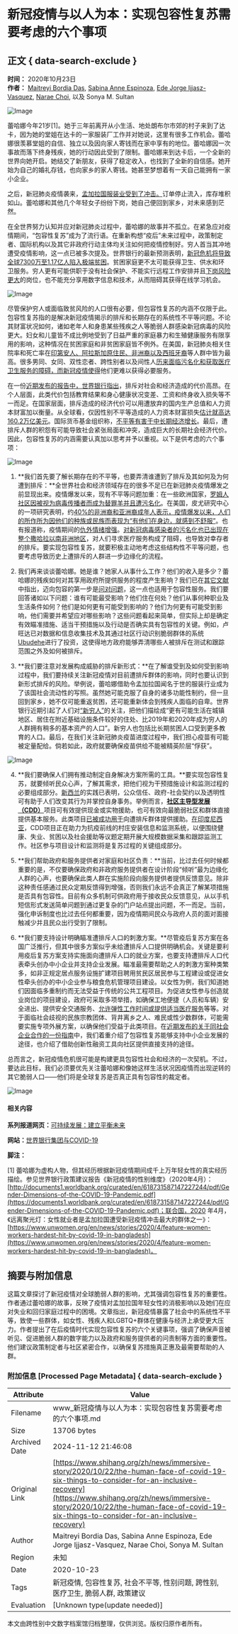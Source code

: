 # 新冠疫情与以人为本：实现包容性复苏需要考虑的六个事项

## 正文 { data-search-exclude }


**时间：** 2020年10月23日  
**作者：** [Maitreyi Bordia Das](https://blogs.worldbank.org/team/maitreyi-bordia-das), [Sabina Anne Espinoza](https://blogs.worldbank.org/team/sabina-anne-espinoza), [Ede Jorge Ijjasz-Vasquez](https://blogs.worldbank.org/team/ede-ijjasz-vasquez), [Narae Choi](https://blogs.worldbank.org/team/narae-choi), 以及 Sonya M. Sultan  

![Image](https://www.worldbank.org/en/who-we-are/news/campaigns/2020/the-sustainable-development-series-building-a-balanced-future)

蕾哈娜今年21岁\[1\]。她于三年前离开从小生活、地处朗布尔市郊的村子来到了达卡，因为她的堂姐在达卡的一家服装厂工作并对她说，这里有很多工作机会。蕾哈娜很羡慕堂姐的自信、独立以及因向家人寄钱而在家中享有的地位。蕾哈娜因一次事故而落下终身残疾，她的行动因此受到了限制。蕾哈娜来到达卡后，一个全新的世界向她开启。她结交了新朋友，获得了稳定收入，也找到了全新的自信感。她开始为自己的婚礼存钱，也向家乡的家人寄钱。她甚至梦想着有一天自己能拥有一家小企业。

之后，新冠肺炎疫情袭来，[孟加拉国服装业受到了冲击。](https://www.ncbi.nlm.nih.gov/pmc/articles/PMC7454782/)订单停止流入，库存堆积如山。蕾哈娜和其他几个年轻女子纷纷下岗，她自己便回到家乡，对未来感到茫然。

在全世界努力认知并应对新冠肺炎过程中，蕾哈娜的故事并不孤立。在紧急应对疫情期间，“包容性复苏”成为了流行语。在重新构想“疫后”未来过程中，政策制定者、国际机构以及其它非政府行动主体均关注如何把疫情控制好。穷人首当其冲地遭受疫情影响，这一点已被多次提及。世界银行的最新预测表明，[新冠危机将导致全球7300万至1.17亿人陷入极端贫困](https://www.worldbank.org/en/publication/global-economic-prospects#overview)。贫困家庭更不太可能获得卫生、供水和环卫服务。穷人更有可能供职于没有社会保护、不能实行远程工作安排并且[下岗风险更大](https://blogs.imf.org/2020/07/07/teleworking-is-not-working-for-the-poor-the-young-and-the-women/)的岗位，也不能充分享用数字信息和技术，从而阻碍其获得在线学习机会。

![Image](https://content.dam/photos/780x439/2020/jun-2/73520_SDS_Brief_Page_780x439.jpg)

尽管保护穷人或面临致贫风险的人口很有必要，但包容性复苏的内涵不仅限于此。包容性复苏指的是解决新冠疫情揭示的排斥和长期存在的系统性不平等问题。不论其财富状况如何，诸如老年人和身患某些残疾之人等脆弱人群感染新冠病毒的风险更大。妇女和儿童皆不成比例地受到了日益严重的家庭暴力和生殖健康服务有限享用的影响，这种情况在贫困家庭和非贫困家庭皆不例外。在美国，新冠肺炎相关住院率和死亡率在[印第安人、阿拉斯加原住民、非洲裔以及西班牙裔](https://www.cdc.gov/coronavirus/2019-ncov/need-extra-precautions/racial-ethnic-minorities.html)等人群中皆为最高。很多男同、女同、双性恋者、跨性别者以及间性人[历来面临污名化和获取医疗卫生服务的障碍，而新冠疫情使得](https://www.worldbank.org/en/news/feature/2020/05/15/estigma-cuarentena-covid-lgbti)他们更难以获得必要服务。

在一份[近期发布的报告中，世界银行指出](https://openknowledge.worldbank.org/handle/10986/32528)，排斥对社会和经济造成的代价高昂。在个人层面，此类代价包括教育结果和身心健康状况变差、工资和终身收入损失等不一而足。在国家层面，排斥造成的经济代价可以用遭放弃的国内生产总值和人力资本财富加以衡量。从全球看，仅因性别不平等造成的人力资本财富损失[估计就高达160.2万亿美元](https://openknowledge.worldbank.org/handle/10986/33396)。国际货币基金组织称，[不平等有害于中长期经济增长](https://www.imf.org/external/pubs/ft/sdn/2014/sdn1402.pdf)。最后，遭排斥人群的积怨有可能导致社会紧张局面和冲突，造成巨大的长期社会经济代价。因此，包容性复苏的内涵需要认真加以思考并予以重视。以下是供考虑的六个事项：

![Image](https://content.dam/infographics/780xany/2020/oct/InclusiveRecovery_1021203.jpg)

1.  **我们首先要了解长期存在的不平等，也要弄清谁遭到了排斥及其如何及为何遭到排斥：**全世界社会和经济领域存在的很多不足已在新冠肺炎疫情爆发之前显现出来。疫情爆发以来，现有不平等问题加重：在一些欧洲国家，[罗姆人社区因被视为病毒传播者而成为替罪羊并且遭污名化](https://www.theguardian.com/world/2020/may/11/europes-marginalised-roma-people-hit-hard-by-coronavirus)。在美国，皮尤研究中心的一项研究表明，约[40%的非洲裔和亚洲裔成年人表示，疫情爆发以来，人们的所作所为因他们的种族或民族而表现为“有他们在身边，就感到不舒服”](https://www.pewsocialtrends.org/2020/07/01/many-black-and-asian-americans-say-they-have-experienced-discrimination-amid-the-covid-19-outbreak/)。也有报道称，疫情期间的[仇外情绪增强](https://www.iza.org/publications/dp/13250/covid-19-crisis-fuels-hostility-against-foreigners)。[对新冠病毒感染者的污名化也已出现在整个撒哈拉以南非洲地区](https://reliefweb.int/report/mali/misinformation-leads-increasing-covid-19-stigma-sub-saharan-africa)，对人们寻求医疗服务构成了阻碍，也导致对幸存者的排斥。要实现包容性复苏，就要积极主动地考虑这些结构性不平等问题，也要考虑导致历史上遭排斥的人群进一步边缘化的流程。

2.  我们再来谈谈蕾哈娜。她是谁？她家人从事什么工作？他们的收入是多少？蕾哈娜的残疾如何对其享用政府所提供服务的程度产生影响？我们已在[其它文献](https://openknowledge.worldbank.org/handle/10986/16195)中指出，迈向包容的第一步是[问对问题](https://pubdocs.worldbank.org/en/478071540591164260/SiAT-Logo-web.pdf)，这一点也适用于包容性服务。我们要回答诸如以下问题：谁有可能最受影响？他们住在何处？他们从事何种职业及生活条件如何？他们是如何更有可能受到影响的？他们为何更有可能受到影响，他们需要并希望应对哪些影响？这些问题看起来简单，但实际上却是确定有效瞄准措施、适当干预措施以及行动是否确实具有包容性的关键。例如，卢旺达已对数据和信息收集技术及其通过社区行动识别脆弱群体的系统[Ubudehe](https://www.gov.uk/research-for-development-outputs/home-grown-and-grassroots-based-strategies-for-determining-inequality-towards-policy-action-rwanda-s-ubudehe-approach-in-perspective)进行了投资，这使得地方政府能够弄清哪些人被排斥在测试和跟踪范围之外及如何被排斥。

3.  **我们要注意对发展构成威胁的排斥新形式：**在了解谁受到及如何受到影响过程中，我们要持续关注新冠疫情对目前遭排斥群体的影响，同时也要认识到新形式排斥的风险。举例说，蕾哈娜借助令孟加拉国闻名于世的服装行业成为了该国社会流动性的写照。虽然她可能克服了自身的诸多功能性制约，但一旦回到家乡，她不仅可能重返贫困，还可能重新体会到残疾人面临的自卑。世界银行近期引起了人们对[“新穷人”](https://pubdocs.worldbank.org/en/767501596721696943/Profiles-of-the-new-poor-due-to-the-COVID-19-pandemic.pdf)的关注，把他们描绘成“更有可能生活在城镇地区、居住在附近基础设施条件较好的住处、比2019年和2020年成为穷人的人群拥有稍多的基本资产的人口”。新穷人也包括比长期贫困人口受到更多教育的人口。最后，在我们关注新冠肺炎疫苗进度过程中，我们担心疫苗有可能被定量配给。倘若如此，政府就要确保疫苗供给不能被精英阶层“俘获”。

   ![Image](https://content.dam/infographics/780xany/2020/oct/InclusiveRecovery_SocialMedia_03_102120.jpg)

4.  **我们要确保人们拥有推动制定自身解决方案所需的工具。**要实现包容性复苏，就要倾听民众心声，了解其需求，把他们视为干预措施设计和监测过程的必要组成部分。[新西兰](https://www.thelancet.com/journals/lancet/article/PIIS0140-6736\(20\)31097-7/fulltext)的实践已表明，公众信任、政府-社会契约以及透明性可有助于人们改变其行为并掌控自身事务。举例而言，[**社区主导型发展（CDD）**](https://worldbankgroup.sharepoint.com/sites/social/Documents/Social%20Responses%20to%20COVID-19/CDD%20and%20COVID%2019%20Response%20%20March%2031%202020.pdf)项目可有效提供现金或实物援助，也可有效向最脆弱社区和群体直接提供基本服务。此类项目[已被成功用于](https://www.worldbank.org/en/news/feature/2020/05/19/community-responses-to-covid-19-from-the-horn-of-africa-to-the-solomon-islands)向遭排斥群体提供援助。[在印度尼西亚](https://www.worldbank.org/en/news/feature/2020/06/01/community-led-responses-to-covid-19-the-resilience-of-indonesia)，CDD项目正在助力为抗疫前线的村庄安装信息和监测系统，以便围绕健康、失业、贫困以及社会援助等议题定期开展大规模数据采集和跟踪监测工作。社区参与项目设计和监测将是复苏过程的关键组成部分。

5.  **我们帮助政府和服务提供者对家庭和社区负责：**当前，比过去任何时候都重要的是，不仅要确保政府和非政府服务提供者在设计阶段“倾听”最为边缘化人群的心声，也要确保此类人群在实施阶段向服务提供者提供反馈意见。除非这种责任感通过民众定期反馈得到增强，否则我们永远不会真正了解某项措施是否具有包容性。目前有众多机制可供政府用于接收民众反馈意见，从以手机短信形式发送简单问题到通过更复杂的门户站点提出问题，不一而足。当前，强化申诉制度也比过去任何都重要，因为疫情期间民众与政府人员的面对面接触减少并且民众出行受到了限制。

6.  **我们要支持设计明确瞄准遭排斥人口的刺激方案。**尽管疫后复苏方案在各国广泛推行，但其中很多方案似乎未给遭排斥人口提供明确机会。关键是要利用疫后复苏方案支持实施面向遭排斥人口的就业方案，也要支持遭排斥人口代表牵头创办中小企业并支持企业发展。瞄准最需要帮助之人的刺激方案种类繁多，如非正规定居点服务设施扩建项目聘用贫民区居民参与工程建设或促进女性牵头创办的中小企业参与粮食危机管理项目建设。以女性为例，我们知道她们因面临多重制约而无法受益于传统的公共工程项目。为促进女性参与创造就业岗位的项目建设，政府可采取多项举措，如确保工地便捷（人员和车辆）安全进出、提供安全交通服务、[允许弹性工作时间或提供适当医疗服务](https://www.heart-resources.org/assignment/gender-sensitive-public-works-literature-review/)等等。对于面临社会歧视的民族宗教团体、背井离乡之人、难民或性少数群体，可能需要实施专项外展方案，以确保他们受益于此类项目。在[近期发布的关于同社会企业合作的一份指南](https://openknowledge.worldbank.org/handle/10986/34319)中，我们着重介绍了包容性复苏能够支持中小企业发展的途径，也介绍了借助创新性融资工具向社区提供直接支持的途径。

总而言之，新冠疫情危机很可能是构建更具包容性社会和经济的一次契机。不过，要达此目标，我们必须要优先关注蕾哈娜和像她这样生活状况因疫情而出现逆转的其它脆弱人口——他们将是全球复苏是否真正具有包容性的裁定者。

![Image](https://www.worldbank.org/en/who-we-are/news/campaigns/2020/the-sustainable-development-series-building-a-balanced-future)

#### 相关内容

**系列报道网页：**[可持续发展：建立平衡未来](https://www.worldbank.org/en/who-we-are/news/campaigns/2020/the-sustainable-development-series-building-a-balanced-future)

**网站：**[世界银行集团与COVID-19](https://www.shihang.org/zh/who-we-are/news/coronavirus-covid19)

**脚注：**

\[1\] 蕾哈娜为虚构人物，但其经历根据新冠疫情期间成千上万年轻女性的真实经历描绘。参见世界银行政策建议报告《新冠疫情的性别维度》（2020年4月）：[http://documents1.worldbank.org/curated/en/618731587147227244/pdf/Gender-Dimensions-of-the-COVID-19-Pandemic.pdf](https://documents1.worldbank.org/curated/en/618731587147227244/pdf/Gender-Dimensions-of-the-COVID-19-Pandemic.pdf)；联合国，2020 年4月，《远离聚光灯：女性就业者是孟加拉国遭受新冠疫情冲击最大的群体之一》：[https://www.unwomen.org/en/news/stories/2020/4/feature-women-workers-hardest-hit-by-covid-19-in-bangladesh](https://www.unwomen.org/en/news/stories/2020/4/feature-women-workers-hardest-hit-by-covid-19-in-bangladesh)。

## 摘要与附加信息

<!-- tcd_abstract -->
这篇文章探讨了新冠疫情对全球脆弱人群的影响，尤其强调包容性复苏的重要性。作者通过蕾哈娜的故事，反映了疫情对孟加拉国年轻女性的消极影响以及她们在应对失业和回归家庭过程中的困境。文章指出，新冠疫情暴露了社会中的系统性不平等，致使一些群体，如女性、残疾人和LGBTQ+群体在健康与经济上承受更大压力。作者提出了在后疫情时代实现包容性复苏的六个关键事项，强调了确保声音被听见、促进脆弱人群的数字能力以及政府和服务提供者的问责制等方面的重要性。他们建议政策制定者与社区紧密合作，以确保复苏措施真正惠及最需要帮助的人群。
<!-- tcd_abstract_end -->

### 附加信息 [Processed Page Metadata] { data-search-exclude }

| Attribute       | Value                                  |
|-----------------|----------------------------------------|
| Filename        | www_新冠疫情与以人为本：实现包容性复苏需要考虑的六个事项.md                             |
| Size            | 13706 bytes                           |
| Archived Date   | 2024-11-12 21:46:08                             |
| Original Link   | [https://www.shihang.org/zh/news/immersive-story/2020/10/22/the-human-face-of-covid-19-six-things-to-consider-for-an-inclusive-recovery](https://www.shihang.org/zh/news/immersive-story/2020/10/22/the-human-face-of-covid-19-six-things-to-consider-for-an-inclusive-recovery)                       |
| Author          | Maitreyi Bordia Das, Sabina Anne Espinoza, Ede Jorge Ijjasz-Vasquez, Narae Choi, Sonya M. Sultan                               |
| Region          | 未知                               |
| Date            | 2020-10-23                                 |
| Tags            | 新冠疫情, 包容性复苏, 社会不平等, 性别问题, 跨性别, 医疗卫生, 脆弱人群, 政策建议                                 |
| Evaluation            | [Unknown type(update needed)]                                 |
<!-- tcd_table_end -->

本文由跨性别中文数字档案馆归档整理，仅供浏览。版权归原作者所有。
